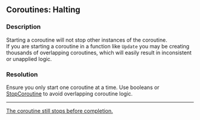 ## Coroutines: Halting
### Description
Starting a coroutine will not stop other instances of the coroutine.  
If you are starting a coroutine in a function like `Update` you may be creating thousands of overlapping coroutines, which will easily result in inconsistent or unapplied logic.

### Resolution
Ensure you only start one coroutine at a time. Use booleans or [StopCoroutine](StopCoroutine.md) to avoid overlapping coroutine logic.

---
[The coroutine still stops before completion.](Edit%20Mode.md)